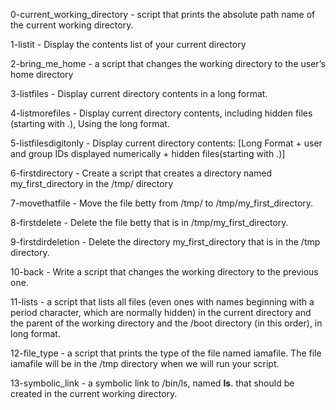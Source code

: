 0-current_working_directory - script that prints the absolute path name of the current working directory.

1-listit - Display the contents list of your current directory 

2-bring_me_home - a script that changes the working directory to the user’s home directory

3-listfiles - Display current directory contents in a long format.

4-listmorefiles - Display current directory contents, including hidden files (starting with .), Using the long format.

5-listfilesdigitonly - Display current directory contents: [Long Format +  user and group IDs displayed numerically + hidden files(starting with .)]

6-firstdirectory - Create a script that creates a directory named my_first_directory in the /tmp/ directory

7-movethatfile - Move the file betty from /tmp/ to /tmp/my_first_directory.

8-firstdelete - Delete the file betty that is in /tmp/my_first_directory.

9-firstdirdeletion - Delete the directory my_first_directory that is in the /tmp directory.

10-back - Write a script that changes the working directory to the previous one.

11-lists - a script that lists all files (even ones with names beginning with a period character, which are normally hidden) in the current directory and the parent of the working directory and the /boot directory (in this order), in long format.

12-file_type - a script that prints the type of the file named iamafile. The file iamafile will be in the /tmp directory when we will run your script.

13-symbolic_link - a symbolic link to /bin/ls, named __ls__. that should be created in the current working directory.


